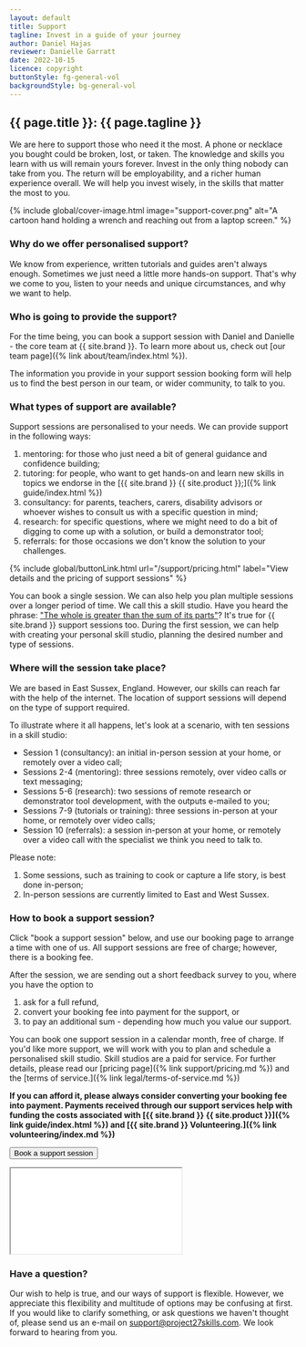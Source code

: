 ```yaml
---
layout: default
title: Support
tagline: Invest in a guide of your journey
author: Daniel Hajas
reviewer: Danielle Garratt
date: 2022-10-15
licence: copyright
buttonStyle: fg-general-vol
backgroundStyle: bg-general-vol
---
```


## {{ page.title }}: {{ page.tagline }}

We are here to support those who need it the most.
A phone or necklace you bought could be broken, lost, or taken.
The knowledge and skills you learn with us will remain yours forever.
Invest in the only thing nobody can take from you.
The return will be employability, and a richer human experience overall.
We will help you invest wisely, in the skills that matter the most to you.

{% include global/cover-image.html image="support-cover.png" alt="A cartoon hand holding a wrench and reaching out from a laptop screen." %}

### Why do we offer personalised support?

We know from experience, written tutorials and guides aren't always enough.
Sometimes we just need a little more hands-on support.
That's why we come to you, listen to your needs and unique circumstances, and why we want to help.

### Who is going to provide the support?

For the time being, you can book a support session with Daniel and Danielle - the core team at {{ site.brand }}.
To learn more about us, check out [our team page]({% link about/team/index.html %}).

The information you provide in your support session booking form will help us to find the best person in our team, or wider community, to talk to you.

### What types of support are available?

Support sessions are personalised to your needs.
We can provide support in the following ways:

1. mentoring: for those who just need a bit of general guidance and confidence building;
2. tutoring: for people, who want to get hands-on and learn new skills in topics we endorse in the [{{ site.brand }} {{ site.product }};]({% link guide/index.html %})
3. consultancy: for parents, teachers, carers, disability advisors or whoever wishes to consult us with a specific question in mind;
4. research: for specific questions, where we might need to do a bit of digging to come up with a solution, or build a demonstrator tool;
5. referrals: for those occasions we don't know the solution to your challenges.

{% include global/buttonLink.html url="/support/pricing.html" label="View details and the pricing of support sessions" %}

You can book a single session. We can also help you plan multiple sessions over a longer period of time. We call this a skill studio. Have you heard the phrase: ["The whole is greater than the sum of its parts"](https://se-scholar.com/se-blog/2017/6/23/who-said-the-whole-is-greater-than-the-sum-of-the-parts)? It's true for {{ site.brand }} support sessions too. During the first session, we can help with creating your personal skill studio, planning the desired number and type of sessions.

### Where will the session take place?

We are based in East Sussex, England. However, our skills can reach far with the help of the internet. The location of support sessions will depend on the type of support required.

To illustrate where it all happens, let's look at a scenario, with ten sessions in a skill studio:

* Session 1 (consultancy): an initial in-person session at your home, or remotely over a video call;
* Sessions 2-4 (mentoring): three sessions remotely, over video calls or text messaging;
* Sessions 5-6 (research): two sessions of remote research or demonstrator tool development, with the outputs e-mailed to you;
* Sessions 7-9 (tutorials or training): three sessions in-person at your home, or remotely over video calls;
* Session 10 (referrals): a session in-person at your home, or remotely over a video call with the specialist we think you need to talk to.

Please note:

1. Some sessions, such as training to cook or capture a life story, is best done in-person;
2. In-person sessions are currently limited to East and West Sussex.

### How to book a support session?

Click "book a support session" below, and use our booking page to arrange a time with one of us. All support  sessions are free of charge; however, there is a booking fee.

After the session, we are sending out a short feedback survey to you, where you have the option to 

1. ask for a full refund,
2. convert your booking fee into payment for the support, or
3. to pay an additional sum - depending how much you value our support.

You can book one support session in a calendar month, free of charge. If you'd like more support, we will work with you to plan and schedule a personalised skill studio. Skill studios are a paid for service. For further details, please read our [pricing page]({% link support/pricing.md %}) and the [terms of service.]({% link legal/terms-of-service.md %})

**If you can afford it, please always consider converting your booking fee into payment. Payments received through our support services help with funding the costs associated with [{{ site.brand }} {{ site.product }}]({% link guide/index.html %}) and [{{ site.brand }} Volunteering.]({% link volunteering/index.md %})**

<button class="{{ page.buttonStyle }}" onclick="showBookingFrame()" id="button-show-booking">Book a support session</button>

<div id="booking-frame-hide"></div>

<div id="booking-frame-show" class="hidden-text">
<div class="iframe-container">
<iframe src="{{ '/support/booking-page.html' | prepend: site.baseurl }}" title="Booking page" id="booking" class="responsive-iframe"></iframe>
</div>
</div>

### Have a question?

Our wish to help is true, and our ways of support is flexible.
However, we appreciate this flexibility and multitude of options may be confusing at first.
If you would like to clarify something, or ask questions we haven't thought of, please send us an e-mail on support@project27skills.com.
We look forward to hearing from you.